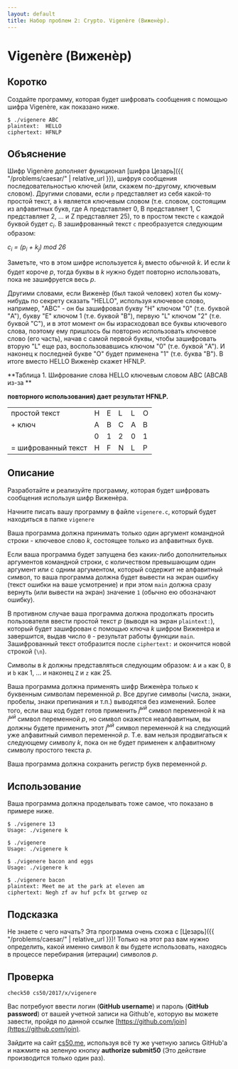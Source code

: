 ```yaml
---
layout: default
title: Набор проблем 2: Crypto. Vigenère (Виженèр).
---
```

# Vigenère (Виженèр)

## Коротко

Создайте программу, которая будет шифровать сообщения с помощью шифра Vigenère, как показано ниже.
```
$ ./vigenere ABC
plaintext:  HELLO
ciphertext: HFNLP
```
## Объяснение

Шифр Vigenère дополняет функционал [шифра Цезарь]({{ "/problems/caesar/" | relative_url }}), шифруя сообщения последовательностью ключей (или, скажем по-другому, ключевым словом). Другими словами, если `p` представляет из себя какой-то простой текст, а `k` является ключевым словом (т.е. словом, состоящим из алфавитных букв, где A представляет 0, B представляет 1, C представляет 2, …​ и Z представляет 25), то в простом тексте `c` каждой буквой будет *c<sub>i</sub>*. В зашифрованный текст `c` преобразуется следующим образом:

*c<sub>i</sub> = (p<sub>i</sub> + k<sub>j</sub>) mod 26*

Заметьте, что в этом шифре используется *k<sub>j</sub>* вместо обычной *k*. И если *k* будет короче *p*, тогда буквы в *k* нужно будет повторно использовать, пока не зашифруется весь *p*.

Другими словами, если Виженèр (был такой человек) хотел бы кому-нибудь по секрету сказать "HELLO", используя ключевое слово, например, "ABC" - он бы зашифровал букву "H" ключом "0" (т.е. буквой "A"), букву "E" ключом 1 (т.е. буквой "B"), первую "L" ключом "2" (т.е. буквой "C"), и в этот момент он бы израсходовал все буквы ключевого слова, поэтому ему пришлось бы повторно использовать ключевое слово (его часть), начав с самой первой буквы, чтобы зашифровать вторую "L" еще раз, воспользовавшись ключом "0" (т.е. буквой "A"). И наконец к последней букве "О" будет применена "1" (т.е. буква "B"). В итоге вместо HELLO Виженèр скажет HFNLP.

**Таблица 1. Шифрование слова HELLO ключевым словом ABC (ABCAB из-за **

**повторного использования) дает результат HFNLP.**

<table>
  <tr>
    <td>простой текст
</td>
    <td>H</td>
    <td>E</td>
    <td>L</td>
    <td>L</td>
    <td>O</td>
  </tr>
  <tr>
    <td>+ ключ
</td>
    <td>A</td>
    <td>B</td>
    <td>C</td>
    <td>A</td>
    <td>B</td>
  </tr>
  <tr>
    <td></td>
    <td>0</td>
    <td>1</td>
    <td>2</td>
    <td>0</td>
    <td>1</td>
  </tr>
  <tr>
    <td>= шифрованный текст
</td>
    <td>H</td>
    <td>F</td>
    <td>N</td>
    <td>L</td>
    <td>P</td>
  </tr>
</table>


## Описание

Разработайте и реализуйте программу, которая будет шифровать сообщения используя шифр Виженèра.

Начните писать вашу программу в файле `vigenere.c`, который будет находиться в папке `vigenere`

Ваша программа должна принимать только один аргумент командной строки - ключевое слово *k*, состоящее только из алфавитных букв.

Если ваша программа будет запущена без каких-либо дополнительных аргументов командной строки, с количеством превышающим один аргумент или с одним аргументом, который содержит не алфавитный символ, то ваша программа должна будет вывести на экран ошибку (текст ошибки на ваше усмотрение) и при этом `main` должна сразу вернуть (или вывести на экран) значение `1` (обычно ею обозначают ошибку).

В противном случае ваша программа должна продолжать просить пользователя ввести простой текст *p* (выводя на экран `plaintext:`), который будет зашифрован с помощью ключа *k* шифром Виженèра и завершится, выдав число `0` - результат работы функции `main`. Зашифрованный текст отобразится после `ciphertext:` и окончится новой строкой (`\n`).

Символы в *k* должны представляться следующим образом: `A` и `a` как 0, `B` и `b` как 1, …​ и наконец `Z` и `z` как 25.

Ваша программа должна применять шифр Виженèра только к буквенным символам переменной *p*. Все другие символы (числа, знаки, пробелы, знаки препинания и т.п.) выводятся без изменений. Более того, если ваш код будет готов применить *j<sup>ый</sup>* символ переменной *k* на *i<sup>ый</sup>* символ переменной *p*, но символ окажется неалфавитным, вы должны будете применить этот *j<sup>ый</sup>* символ переменной *k* на следующий уже алфавитный символ переменной *p*. Т.е. вам нельзя продвигаться к следующему символу *k*, пока он не будет применен к алфавитному символу простого текста *p*.

Ваша программа должна сохранить регистр букв переменной *p*.

## Использование

Ваша программа должна проделывать тоже самое, что показано в примере ниже.
```
$ ./vigenere 13
Usage: ./vigenere k
```
```
$ ./vigenere
Usage: ./vigenere k
```
```
$ ./vigenere bacon and eggs
Usage: ./vigenere k
```
```
$ ./vigenere bacon
plaintext: Meet me at the park at eleven am
ciphertext: Negh zf av huf pcfx bt gzrwep oz
```
## Подсказка

Не знаете с чего начать? Эта программа очень схожа с [Цезарь]({{ "/problems/caesar/" | relative_url }})! Только на этот раз вам нужно определить, какой именно символ *k* вы будете использовать, находясь в процессе перебирания (итерации) символов *p*.

## Проверка
```
check50 cs50/2017/x/vigenere
```

Вас потребуют ввести логин (**GitHub username**) и пароль (**GitHub password**) от вашей учетной записи на Github'е, которую вы можете завести, пройдя по данной ссылке [https://github.com/join](https://github.com/join).

Зайдите на сайт [cs50.me](https://cs50.me/), используя всё ту же учетную запись GitHub'а и нажмите на зеленую кнопку **authorize submit50** (Это действие производится только один раз).